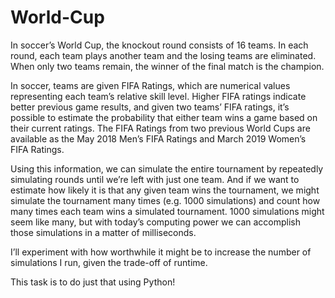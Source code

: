 # World-Cup

In soccer’s World Cup, the knockout round consists of 16 teams. In each round, each team plays another team and the losing teams are eliminated. When only two teams remain, the winner of the final match is the champion.

In soccer, teams are given FIFA Ratings, which are numerical values representing each team’s relative skill level. Higher FIFA ratings indicate better previous game results, and given two teams’ FIFA ratings, it’s possible to estimate the probability that either team wins a game based on their current ratings. The FIFA Ratings from two previous World Cups are available as the May 2018 Men’s FIFA Ratings and March 2019 Women’s FIFA Ratings.

Using this information, we can simulate the entire tournament by repeatedly simulating rounds until we’re left with just one team. And if we want to estimate how likely it is that any given team wins the tournament, we might simulate the tournament many times (e.g. 1000 simulations) and count how many times each team wins a simulated tournament. 1000 simulations might seem like many, but with today’s computing power we can accomplish those simulations in a matter of milliseconds.

I’ll experiment with how worthwhile it might be to increase the number of simulations I run, given the trade-off of runtime.

This task is to do just that using Python!
